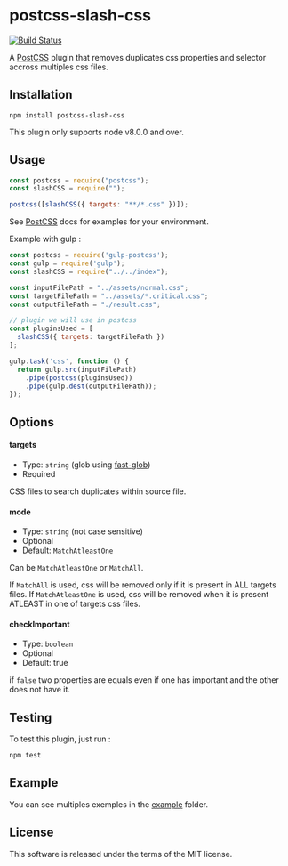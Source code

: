 # postcss-slash-css

[![Build Status](https://travis-ci.org/billouboq/postcss-slash-css.svg?branch=master)](https://travis-ci.org/billouboq/postcss-slash-css)

A [PostCSS](https://github.com/postcss/postcss) plugin that removes duplicates css properties and selector accross multiples css files.

## Installation

```
npm install postcss-slash-css
```

This plugin only supports node v8.0.0 and over.

## Usage

```js
const postcss = require("postcss");
const slashCSS = require("");

postcss([slashCSS({ targets: "**/*.css" })]);
```

See [PostCSS](https://github.com/postcss/postcss) docs for examples for your environment.

Example with gulp :

```js
const postcss = require('gulp-postcss');
const gulp = require('gulp');
const slashCSS = require("../../index");

const inputFilePath = "../assets/normal.css";
const targetFilePath = "../assets/*.critical.css";
const outputFilePath = "./result.css";

// plugin we will use in postcss
const pluginsUsed = [
  slashCSS({ targets: targetFilePath })
];

gulp.task('css', function () {
  return gulp.src(inputFilePath)
    .pipe(postcss(pluginsUsed))
    .pipe(gulp.dest(outputFilePath));
});
```

## Options

#### targets

- Type: `string` (glob using [fast-glob](https://github.com/mrmlnc/fast-glob))
- Required

CSS files to search duplicates within source file.

#### mode

- Type: `string` (not case sensitive)
- Optional
- Default: `MatchAtleastOne`

Can be `MatchAtleastOne` or `MatchAll`.

If `MatchAll` is used, css will be removed only if it is present in ALL targets files.
If `MatchAtleastOne` is used, css will be removed when it is present ATLEAST in one of targets css files.

#### checkImportant

- Type: `boolean`
- Optional
- Default: true

if `false` two properties are equals even if one has important and the other does not have it.

## Testing

To test this plugin, just run :

```javascript
npm test
```

## Example

You can see multiples exemples in the [example](https://github.com/billouboq/postcss-slash-css/tree/master/examples) folder.

## License

This software is released under the terms of the MIT license.
